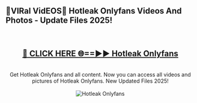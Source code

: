 <h2>🔴VIRal VidEOS🔴 Hotleak Onlyfans Videos And Photos - Update Files 2025!</h2>
<br>
<div align="center">
<h2><a href="https://virallinks.top/odZfE0" rel="nofollow">🔴 CLICK HERE 🌐==►► Hotleak Onlyfans</a></h2>
<br>
Get Hotleak Onlyfans and all content. Now you can access all videos and pictures of Hotleak Onlyfans. New Updated Files 2025!
<br>
<br>
<a href="https://virallinks.top/odZfE0" rel="nofollow" data-target="animated-image.originalLink"><img src="https://i.imgur.com/dJHk4Zq.gif)" alt="Hotleak Onlyfans" style="max-width: 100%; display: inline-block;" data-target="animated-image.originalImage"></a>
</div>
<br>
